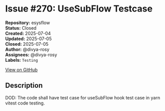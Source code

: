 # Issue #270: UseSubFlow Testcase

**Repository:** esysflow  
**Status:** Closed  
**Created:** 2025-07-04  
**Updated:** 2025-07-05  
**Closed:** 2025-07-05  
**Author:** @divya-rosy  
**Assignees:** @divya-rosy  
**Labels:** `Testing`  

[View on GitHub](https://github.com/Simtestlab/esysflow/issues/270)

## Description

DOD: The code shall have test case for useSubFlow hook test case in yarn vitest code testing.

